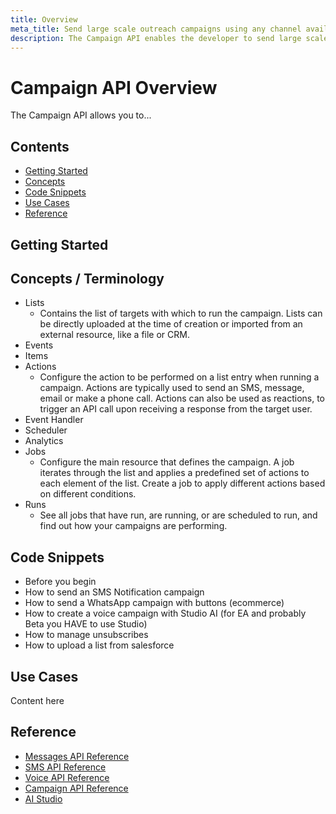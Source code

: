 ```yaml
---
title: Overview
meta_title: Send large scale outreach campaigns using any channel available through the Vonage APIs
description: The Campaign API enables the developer to send large scale outreach campaigns using any channel available through the Vonage APIs.
---
```


# Campaign API Overview

The Campaign API allows you to...

## Contents

* [Getting Started](#getting-started)
* [Concepts](#concepts)
* [Code Snippets](#code-snippets)
* [Use Cases](#use-cases)
* [Reference](#reference)

## Getting Started


## Concepts / Terminology

* Lists
  * Contains the list of targets with which to run the campaign. Lists can be directly uploaded at the time of creation or imported from an external resource, like a file or CRM.
* Events
* Items
* Actions
  * Configure the action to be performed on a list entry when running a campaign. Actions are typically used to send an SMS, message, email or make a phone call. Actions can also be used as reactions, to trigger an API call upon receiving a response from the target user.
* Event Handler
* Scheduler
* Analytics
* Jobs
  * Configure the main resource that defines the campaign. A job iterates through the list and applies a predefined set of actions to each element of the list. Create a job to apply different actions based on different conditions.
* Runs
  * See all jobs that have run, are running, or are scheduled to run, and find out how your campaigns are performing.

## Code Snippets

* Before you begin
* How to send an SMS Notification campaign
* How to send a WhatsApp campaign with buttons (ecommerce)
* How to create a voice campaign with Studio AI (for EA and probably Beta you HAVE to use Studio)
* How to manage unsubscribes
* How to upload a list from salesforce

## Use Cases

Content here

## Reference

* [Messages API Reference](/api/messages-olympus)
* [SMS API Reference](/api/sms)
* [Voice API Reference](/api/voice)
* [Campaign API Reference](/api/meetings)
* [AI Studio](https://studio.docs.ai.vonage.com/)
